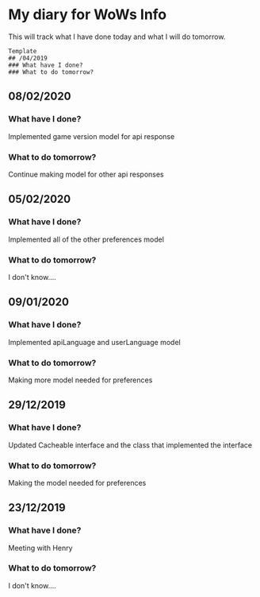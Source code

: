 # My diary for WoWs Info
This will track what I have done today and what I will do tomorrow.
~~~
Template
## /04/2019
### What have I done?
### What to do tomorrow?
~~~

## 08/02/2020
### What have I done?
Implemented game version model for api response
### What to do tomorrow?
Continue making model for other api responses

## 05/02/2020
### What have I done?
Implemented all of the other preferences model
### What to do tomorrow?
I don't know....

## 09/01/2020
### What have I done?
Implemented apiLanguage and userLanguage model
### What to do tomorrow?
Making more model needed for preferences

## 29/12/2019
### What have I done?
Updated Cacheable interface and the class that implemented the interface
### What to do tomorrow?
Making the model needed for preferences

## 23/12/2019
### What have I done?
Meeting with Henry
### What to do tomorrow?
I don't know....
